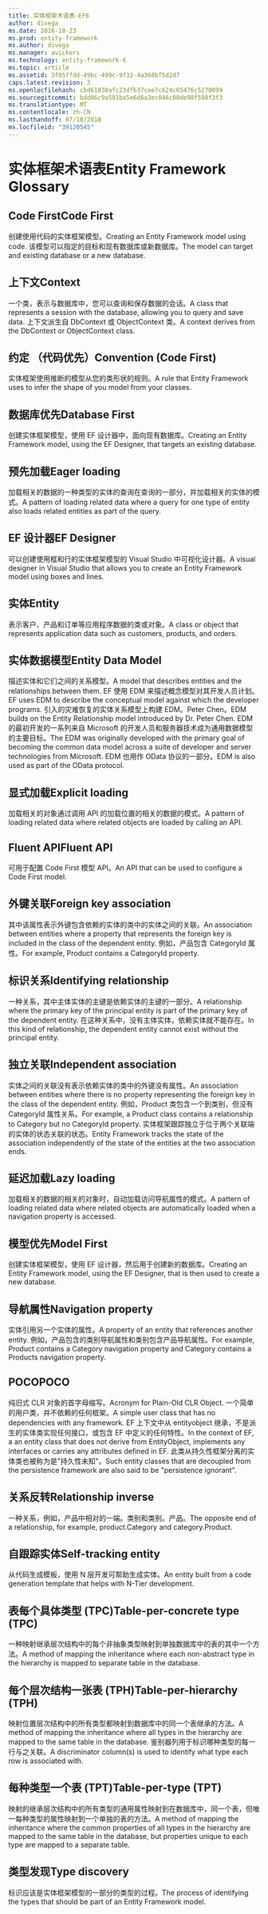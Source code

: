 ```yaml
---
title: 实体框架术语表-EF6
author: divega
ms.date: 2016-10-23
ms.prod: entity-framework
ms.author: divega
ms.manager: avickers
ms.technology: entity-framework-6
ms.topic: article
ms.assetid: 3f05ffdd-49bc-499c-9732-4a368bf5d2d7
caps.latest.revision: 3
ms.openlocfilehash: cbd61838afc23dfb37cee7c624c65476c5270099
ms.sourcegitcommit: bdd06c9a591ba5e6d6a3ec046c80de98f598f3f3
ms.translationtype: MT
ms.contentlocale: zh-CN
ms.lasthandoff: 07/10/2018
ms.locfileid: "39120545"
---
```

# <a name="entity-framework-glossary"></a><span data-ttu-id="14352-102">实体框架术语表</span><span class="sxs-lookup"><span data-stu-id="14352-102">Entity Framework Glossary</span></span>
## <a name="code-first"></a><span data-ttu-id="14352-103">Code First</span><span class="sxs-lookup"><span data-stu-id="14352-103">Code First</span></span>
<span data-ttu-id="14352-104">创建使用代码的实体框架模型。</span><span class="sxs-lookup"><span data-stu-id="14352-104">Creating an Entity Framework model using code.</span></span> <span data-ttu-id="14352-105">该模型可以指定的目标和现有数据库或新数据库。</span><span class="sxs-lookup"><span data-stu-id="14352-105">The model can target and existing database or a new database.</span></span>

## <a name="context"></a><span data-ttu-id="14352-106">上下文</span><span class="sxs-lookup"><span data-stu-id="14352-106">Context</span></span>
<span data-ttu-id="14352-107">一个类，表示与数据库中，您可以查询和保存数据的会话。</span><span class="sxs-lookup"><span data-stu-id="14352-107">A class that represents a session with the database, allowing you to query and save data.</span></span> <span data-ttu-id="14352-108">上下文派生自 DbContext 或 ObjectContext 类。</span><span class="sxs-lookup"><span data-stu-id="14352-108">A context derives from the DbContext or ObjectContext class.</span></span>

## <a name="convention-code-first"></a><span data-ttu-id="14352-109">约定 （代码优先）</span><span class="sxs-lookup"><span data-stu-id="14352-109">Convention (Code First)</span></span>
<span data-ttu-id="14352-110">实体框架使用推断的模型从您的类形状的规则。</span><span class="sxs-lookup"><span data-stu-id="14352-110">A rule that Entity Framework uses to infer the shape of you model from your classes.</span></span>

## <a name="database-first"></a><span data-ttu-id="14352-111">数据库优先</span><span class="sxs-lookup"><span data-stu-id="14352-111">Database First</span></span>
<span data-ttu-id="14352-112">创建实体框架模型，使用 EF 设计器中，面向现有数据库。</span><span class="sxs-lookup"><span data-stu-id="14352-112">Creating an Entity Framework model, using the EF Designer, that targets an existing database.</span></span>

## <a name="eager-loading"></a><span data-ttu-id="14352-113">预先加载</span><span class="sxs-lookup"><span data-stu-id="14352-113">Eager loading</span></span>
<span data-ttu-id="14352-114">加载相关的数据的一种类型的实体的查询在查询的一部分，并加载相关的实体的模式。</span><span class="sxs-lookup"><span data-stu-id="14352-114">A pattern of loading related data where a query for one type of entity also loads related entities as part of the query.</span></span>

## <a name="ef-designer"></a><span data-ttu-id="14352-115">EF 设计器</span><span class="sxs-lookup"><span data-stu-id="14352-115">EF Designer</span></span>
<span data-ttu-id="14352-116">可以创建使用框和行的实体框架模型的 Visual Studio 中可视化设计器。</span><span class="sxs-lookup"><span data-stu-id="14352-116">A visual designer in Visual Studio that allows you to create an Entity Framework model using boxes and lines.</span></span>

## <a name="entity"></a><span data-ttu-id="14352-117">实体</span><span class="sxs-lookup"><span data-stu-id="14352-117">Entity</span></span>
<span data-ttu-id="14352-118">表示客户、产品和订单等应用程序数据的类或对象。</span><span class="sxs-lookup"><span data-stu-id="14352-118">A class or object that represents application data such as customers, products, and orders.</span></span>

## <a name="entity-data-model"></a><span data-ttu-id="14352-119">实体数据模型</span><span class="sxs-lookup"><span data-stu-id="14352-119">Entity Data Model</span></span>
<span data-ttu-id="14352-120">描述实体和它们之间的关系模型。</span><span class="sxs-lookup"><span data-stu-id="14352-120">A model that describes entities and the relationships between them.</span></span> <span data-ttu-id="14352-121">EF 使用 EDM 来描述概念模型对其开发人员计划。</span><span class="sxs-lookup"><span data-stu-id="14352-121">EF uses EDM to describe the conceptual model against which the developer programs.</span></span> <span data-ttu-id="14352-122">引入的灾难恢复的实体关系模型上构建 EDM。Peter Chen。</span><span class="sxs-lookup"><span data-stu-id="14352-122">EDM builds on the Entity Relationship model introduced by Dr. Peter Chen.</span></span> <span data-ttu-id="14352-123">EDM 的最初开发的一系列来自 Microsoft 的开发人员和服务器技术成为通用数据模型的主要目标。</span><span class="sxs-lookup"><span data-stu-id="14352-123">The EDM was originally developed with the primary goal of becoming the common data model across a suite of developer and server technologies from Microsoft.</span></span> <span data-ttu-id="14352-124">EDM 也用作 OData 协议的一部分。</span><span class="sxs-lookup"><span data-stu-id="14352-124">EDM is also used as part of the OData protocol.</span></span>

## <a name="explicit-loading"></a><span data-ttu-id="14352-125">显式加载</span><span class="sxs-lookup"><span data-stu-id="14352-125">Explicit loading</span></span>
<span data-ttu-id="14352-126">加载相关的对象通过调用 API 的加载位置的相关的数据的模式。</span><span class="sxs-lookup"><span data-stu-id="14352-126">A pattern of loading related data where related objects are loaded by calling an API.</span></span>

## <a name="fluent-api"></a><span data-ttu-id="14352-127">Fluent API</span><span class="sxs-lookup"><span data-stu-id="14352-127">Fluent API</span></span>
<span data-ttu-id="14352-128">可用于配置 Code First 模型 API。</span><span class="sxs-lookup"><span data-stu-id="14352-128">An API that can be used to configure a Code First model.</span></span>

## <a name="foreign-key-association"></a><span data-ttu-id="14352-129">外键关联</span><span class="sxs-lookup"><span data-stu-id="14352-129">Foreign key association</span></span>
<span data-ttu-id="14352-130">其中该属性表示外键包含依赖的实体的类中的实体之间的关联。</span><span class="sxs-lookup"><span data-stu-id="14352-130">An association between entities where a property that represents the foreign key is included in the class of the dependent entity.</span></span> <span data-ttu-id="14352-131">例如，产品包含 CategoryId 属性。</span><span class="sxs-lookup"><span data-stu-id="14352-131">For example, Product contains a CategoryId property.</span></span>

## <a name="identifying-relationship"></a><span data-ttu-id="14352-132">标识关系</span><span class="sxs-lookup"><span data-stu-id="14352-132">Identifying relationship</span></span>
<span data-ttu-id="14352-133">一种关系，其中主体实体的主键是依赖实体的主键的一部分。</span><span class="sxs-lookup"><span data-stu-id="14352-133">A relationship where the primary key of the principal entity is part of the primary key of the dependent entity.</span></span> <span data-ttu-id="14352-134">在这种关系中，没有主体实体，依赖实体就不能存在。</span><span class="sxs-lookup"><span data-stu-id="14352-134">In this kind of relationship, the dependent entity cannot exist without the principal entity.</span></span>

## <a name="independent-association"></a><span data-ttu-id="14352-135">独立关联</span><span class="sxs-lookup"><span data-stu-id="14352-135">Independent association</span></span>
<span data-ttu-id="14352-136">实体之间的关联没有表示依赖实体的类中的外键没有属性。</span><span class="sxs-lookup"><span data-stu-id="14352-136">An association between entities where there is no property representing the foreign key in the class of the dependent entity.</span></span> <span data-ttu-id="14352-137">例如，Product 类包含一个到类别，但没有 CategoryId 属性关系。</span><span class="sxs-lookup"><span data-stu-id="14352-137">For example, a Product class contains a relationship to Category but no CategoryId property.</span></span> <span data-ttu-id="14352-138">实体框架跟踪独立于位于两个关联端的实体的状态关联的状态。</span><span class="sxs-lookup"><span data-stu-id="14352-138">Entity Framework tracks the state of the association independently of the state of the entities at the two association ends.</span></span>

## <a name="lazy-loading"></a><span data-ttu-id="14352-139">延迟加载</span><span class="sxs-lookup"><span data-stu-id="14352-139">Lazy loading</span></span>
<span data-ttu-id="14352-140">加载相关的数据的相关的对象时，自动加载访问导航属性的模式。</span><span class="sxs-lookup"><span data-stu-id="14352-140">A pattern of loading related data where related objects are automatically loaded when a navigation property is accessed.</span></span>

## <a name="model-first"></a><span data-ttu-id="14352-141">模型优先</span><span class="sxs-lookup"><span data-stu-id="14352-141">Model First</span></span>
<span data-ttu-id="14352-142">创建实体框架模型，使用 EF 设计器，然后用于创建新的数据库。</span><span class="sxs-lookup"><span data-stu-id="14352-142">Creating an Entity Framework model, using the EF Designer, that is then used to create a new database.</span></span>

## <a name="navigation-property"></a><span data-ttu-id="14352-143">导航属性</span><span class="sxs-lookup"><span data-stu-id="14352-143">Navigation property</span></span>
<span data-ttu-id="14352-144">实体引用另一个实体的属性。</span><span class="sxs-lookup"><span data-stu-id="14352-144">A property of an entity that references another entity.</span></span> <span data-ttu-id="14352-145">例如，产品包含的类别导航属性和类别包含产品导航属性。</span><span class="sxs-lookup"><span data-stu-id="14352-145">For example, Product contains a Category navigation property and Category contains a Products navigation property.</span></span>

## <a name="poco"></a><span data-ttu-id="14352-146">POCO</span><span class="sxs-lookup"><span data-stu-id="14352-146">POCO</span></span>
<span data-ttu-id="14352-147">纯旧式 CLR 对象的首字母缩写。</span><span class="sxs-lookup"><span data-stu-id="14352-147">Acronym for Plain-Old CLR Object.</span></span> <span data-ttu-id="14352-148">一个简单的用户类，并不依赖的任何框架。</span><span class="sxs-lookup"><span data-stu-id="14352-148">A simple user class that has no dependencies with any framework.</span></span> <span data-ttu-id="14352-149">EF 上下文中从 entityobject 继承，不是派生的实体类实现任何接口，或包含 EF 中定义的任何特性。</span><span class="sxs-lookup"><span data-stu-id="14352-149">In the context of EF, a an entity class that does not derive from EntityObject, implements any interfaces or carries any attributes defined in EF.</span></span> <span data-ttu-id="14352-150">此类从持久性框架分离的实体类也被称为是"持久性未知"。</span><span class="sxs-lookup"><span data-stu-id="14352-150">Such entity classes that are decoupled from the persistence framework are also said to be "persistence ignorant".</span></span>  

## <a name="relationship-inverse"></a><span data-ttu-id="14352-151">关系反转</span><span class="sxs-lookup"><span data-stu-id="14352-151">Relationship inverse</span></span>
<span data-ttu-id="14352-152">一种关系，例如，产品中相对的一端。类别和类别。产品。</span><span class="sxs-lookup"><span data-stu-id="14352-152">The opposite end of a relationship, for example, product.Category and category.Product.</span></span>

## <a name="self-tracking-entity"></a><span data-ttu-id="14352-153">自跟踪实体</span><span class="sxs-lookup"><span data-stu-id="14352-153">Self-tracking entity</span></span>
<span data-ttu-id="14352-154">从代码生成模板，使用 N 层开发可帮助生成实体。</span><span class="sxs-lookup"><span data-stu-id="14352-154">An entity built from a code generation template that helps with N-Tier development.</span></span>

## <a name="table-per-concrete-type-tpc"></a><span data-ttu-id="14352-155">表每个具体类型 (TPC)</span><span class="sxs-lookup"><span data-stu-id="14352-155">Table-per-concrete type (TPC)</span></span>
<span data-ttu-id="14352-156">一种映射继承层次结构中的每个非抽象类型映射到单独数据库中的表的其中一个方法。</span><span class="sxs-lookup"><span data-stu-id="14352-156">A method of mapping the inheritance where each non-abstract type in the hierarchy is mapped to separate table in the database.</span></span>

## <a name="table-per-hierarchy-tph"></a><span data-ttu-id="14352-157">每个层次结构一张表 (TPH)</span><span class="sxs-lookup"><span data-stu-id="14352-157">Table-per-hierarchy (TPH)</span></span>
<span data-ttu-id="14352-158">映射位置层次结构中的所有类型都映射到数据库中的同一个表继承的方法。</span><span class="sxs-lookup"><span data-stu-id="14352-158">A method of mapping the inheritance where all types in the hierarchy are mapped to the same table in the database.</span></span> <span data-ttu-id="14352-159">鉴别器列用于标识哪种类型的每一行与之关联。</span><span class="sxs-lookup"><span data-stu-id="14352-159">A discriminator column(s) is used to identify what type each row is associated with.</span></span>

## <a name="table-per-type-tpt"></a><span data-ttu-id="14352-160">每种类型一个表 (TPT)</span><span class="sxs-lookup"><span data-stu-id="14352-160">Table-per-type (TPT)</span></span>
<span data-ttu-id="14352-161">映射的继承层次结构中的所有类型的通用属性映射到在数据库中，同一个表，但唯一每种类型的属性映射到一个单独的表的方法。</span><span class="sxs-lookup"><span data-stu-id="14352-161">A method of mapping the inheritance where the common properties of all types in the hierarchy are mapped to the same table in the database, but properties unique to each type are mapped to a separate table.</span></span>

## <a name="type-discovery"></a><span data-ttu-id="14352-162">类型发现</span><span class="sxs-lookup"><span data-stu-id="14352-162">Type discovery</span></span>
<span data-ttu-id="14352-163">标识应该是实体框架模型的一部分的类型的过程。</span><span class="sxs-lookup"><span data-stu-id="14352-163">The process of identifying the types that should be part of an Entity Framework model.</span></span>
